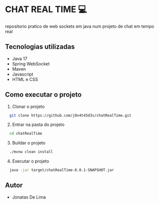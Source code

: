 # CHAT REAL TIME :computer:

repositorio pratico de web sockets em java num projeto de chat em tempo real

## Tecnologias utilizadas
- Java 17
- Spring WebSocket
- Maven
- Javascript
- HTML e CSS

## Como executar o projeto
1. Clonar o projeto
```bash 
  git clone https://github.com/j0n4t45d3v/chatRealTime.git
```
2. Entrar na pasta do projeto
```bash 
  cd chatRealTime
```
3. Buildar o projeto
```bash 
  ./mvnw clean install
```
4. Executar o projeto
```bash 
  java -jar target/chatRealTime-0.0.1-SNAPSHOT.jar
```

## Autor
- Jonatas De Lima
